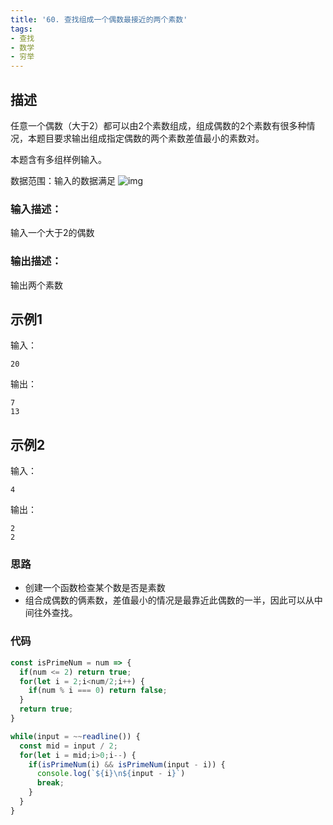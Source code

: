 ```yaml
---
title: '60. 查找组成一个偶数最接近的两个素数'
tags:
- 查找
- 数学
- 穷举
---
```




## 描述

任意一个偶数（大于2）都可以由2个素数组成，组成偶数的2个素数有很多种情况，本题目要求输出组成指定偶数的两个素数差值最小的素数对。

本题含有多组样例输入。

数据范围：输入的数据满足 ![img](https://www.nowcoder.com/equation?tex=4%20%5Cle%20n%20%5Cle%201000%20%5C)

### 输入描述：

输入一个大于2的偶数

### 输出描述：

输出两个素数

## 示例1

输入：

```
20
```



输出：

```
7
13
```

## 示例2

输入：

```
4
```



输出：

```
2
2
```

### 思路

- 创建一个函数检查某个数是否是素数
- 组合成偶数的俩素数，差值最小的情况是最靠近此偶数的一半，因此可以从中间往外查找。

### 代码

```js
const isPrimeNum = num => {
  if(num <= 2) return true;
  for(let i = 2;i<num/2;i++) {
    if(num % i === 0) return false;
  }
  return true;
}

while(input = ~~readline()) {
  const mid = input / 2;
  for(let i = mid;i>0;i--) {
    if(isPrimeNum(i) && isPrimeNum(input - i)) {
      console.log(`${i}\n${input - i}`)
      break;
    }
  }
}
```

